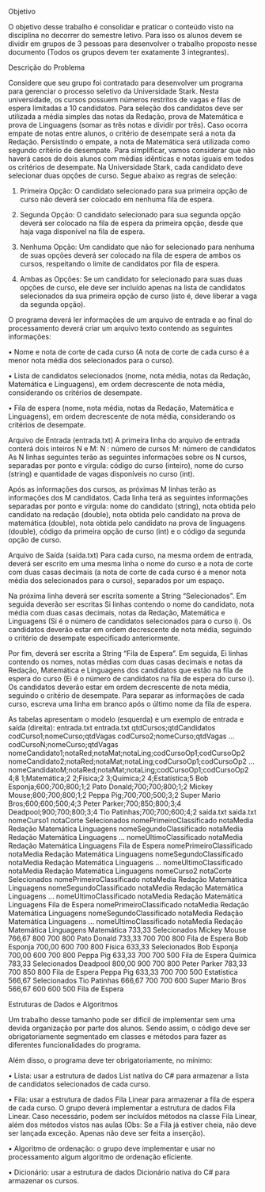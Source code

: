 Objetivo

O objetivo desse trabalho é consolidar e praticar o conteúdo visto na disciplina no decorrer do semestre letivo. Para isso
os alunos devem se dividir em grupos de 3 pessoas para desenvolver o trabalho proposto nesse documento (Todos os
grupos devem ter exatamente 3 integrantes).

Descrição do Problema

Considere que seu grupo foi contratado para desenvolver um programa para gerenciar o processo seletivo da
Universidade Stark. Nesta universidade, os cursos possuem números restritos de vagas e filas de espera limitadas a 10
candidatos. Para seleção dos candidatos deve ser utilizada a média simples das notas da Redação, prova de Matemática
e prova de Linguagens (somar as três notas e dividir por três). Caso ocorra empate de notas entre alunos, o critério de
desempate será a nota da Redação. Persistindo o empate, a nota de Matemática será utilizada como segundo critério de
desempate. Para simplificar, vamos considerar que não haverá casos de dois alunos com médias idênticas e notas iguais
em todos os critérios de desempate. Na Universidade Stark, cada candidato deve selecionar duas opções de curso. Segue
abaixo as regras de seleção:

1. Primeira Opção: O candidato selecionado para sua primeira opção de curso não deverá ser colocado em
nenhuma fila de espera.

2. Segunda Opção: O candidato selecionado para sua segunda opção deverá ser colocado na fila de espera da
primeira opção, desde que haja vaga disponível na fila de espera.

3. Nenhuma Opção: Um candidato que não for selecionado para nenhuma de suas opções deverá ser colocado na
fila de espera de ambos os cursos, respeitando o limite de candidatos por fila de espera.

4. Ambas as Opções: Se um candidato for selecionado para suas duas opções de curso, ele deve ser incluído
apenas na lista de candidatos selecionados da sua primeira opção de curso (isto é, deve liberar a vaga da
segunda opção).

O programa deverá ler informações de um arquivo de entrada e ao final do processamento deverá criar um arquivo texto
contendo as seguintes informações:

• Nome e nota de corte de cada curso (A nota de corte de cada curso é a menor nota média dos selecionados para
o curso).

• Lista de candidatos selecionados (nome, nota média, notas da Redação, Matemática e Linguagens), em ordem
decrescente de nota média, considerando os critérios de desempate.

• Fila de espera (nome, nota média, notas da Redação, Matemática e Linguagens), em ordem decrescente de nota
média, considerando os critérios de desempate.

Arquivo de Entrada (entrada.txt)
A primeira linha do arquivo de entrada conterá dois inteiros N e M:
N : número de cursos
M: número de candidatos
As N linhas seguintes terão as seguintes informações sobre os N cursos, separadas por ponto e vírgula: código do curso
(inteiro), nome do curso (string) e quantidade de vagas disponíveis no curso (int).

Após as informações dos cursos, as próximas M linhas terão as informações dos M candidatos. Cada linha terá as
seguintes informações separadas por ponto e vírgula: nome do candidato (string), nota obtida pelo candidato na redação
(double), nota obtida pelo candidato na prova de matemática (double), nota obtida pelo candidato na prova de linguagens
(double), código da primeira opção de curso (int) e o código da segunda opção de curso.

Arquivo de Saída (saida.txt)
Para cada curso, na mesma ordem de entrada, deverá ser escrito em uma mesma linha o nome do curso e a nota de corte
com duas casas decimais (a nota de corte de cada curso é a menor nota média dos selecionados para o curso), separados
por um espaço.

Na próxima linha deverá ser escrita somente a String “Selecionados”. Em seguida deverão ser escritas Si linhas contendo
o nome do candidato, nota média com duas casas decimais, notas da Redação, Matemática e Linguagens (Si é o número
de candidatos selecionados para o curso i). Os candidatos deverão estar em ordem decrescente de nota média, seguindo
o critério de desempate especificado anteriormente.

Por fim, deverá ser escrita a String “Fila de Espera”. Em seguida, Ei linhas contendo os nomes, notas médias com duas
casas decimais e notas da Redação, Matemática e Linguagens dos candidatos que estão na fila de espera do curso (Ei é
o número de candidatos na fila de espera do curso i). Os candidatos deverão estar em ordem decrescente de nota média,
seguindo o critério de desempate. Para separar as informações de cada curso, escreva uma linha em branco após o último
nome da fila de espera.

As tabelas apresentam o modelo (esquerda) e um exemplo de entrada e saída (direita):
entrada.txt entrada.txt
qtdCursos;qtdCandidatos
codCurso1;nomeCurso;qtdVagas
codCurso2;nomeCurso;qtdVagas
...
codCursoN;nomeCurso;qtdVagas
nomeCandidato1;notaRed;notaMat;notaLing;codCursoOp1;codCursoOp2
nomeCandidato2;notaRed;notaMat;notaLing;codCursoOp1;codCursoOp2
...
nomeCandidatoM;notaRed;notaMat;notaLing;codCursoOp1;codCursoOp2
4;8
1;Matemática;2
2;Física;2
3;Química;2
4;Estatística;5
Bob Esponja;600;700;800;1;2
Pato Donald;700;700;800;1;2
Mickey Mouse;800;700;800;1;2
Peppa Pig;700;700;500;3;2
Super Mario Bros;600;600;500;4;3
Peter Parker;700;850;800;3;4
Deadpool;900;700;800;3;4
Tio Patinhas;700;700;600;4;2
saida.txt saida.txt
nomeCurso1 notaCorte
Selecionados
nomePrimeiroClassificado notaMedia Redação Matemática Linguagens
nomeSegundoClassificado notaMedia Redação Matemática Linguagens
...
nomeUltimoClassificado notaMedia Redação Matemática Linguagens
Fila de Espera
nomePrimeiroClassificado notaMedia Redação Matemática Linguagens
nomeSegundoClassificado notaMedia Redação Matemática Linguagens
...
nomeUltimoClassificado notaMedia Redação Matemática Linguagens
nomeCurso2 notaCorte
Selecionados
nomePrimeiroClassificado notaMedia Redação Matemática Linguagens
nomeSegundoClassificado notaMedia Redação Matemática Linguagens
...
nomeUltimoClassificado notaMedia Redação Matemática Linguagens
Fila de Espera
nomePrimeiroClassificado notaMedia Redação Matemática Linguagens
nomeSegundoClassificado notaMedia Redação Matemática Linguagens
...
nomeUltimoClassificado notaMedia Redação Matemática Linguagens
Matemática 733,33
Selecionados
Mickey Mouse 766,67 800 700 800
Pato Donald 733,33 700 700 800
Fila de Espera
Bob Esponja 700,00 600 700 800
Física 633,33
Selecionados
Bob Esponja 700,00 600 700 800
Peppa Pig 633,33 700 700 500
Fila de Espera
Química 783,33
Selecionados
Deadpool 800,00 900 700 800
Peter Parker 783,33 700 850 800
Fila de Espera
Peppa Pig 633,33 700 700 500
Estatística 566,67
Selecionados
Tio Patinhas 666,67 700 700 600
Super Mario Bros 566,67 600 600 500
Fila de Espera

Estruturas de Dados e Algoritmos

Um trabalho desse tamanho pode ser difícil de implementar sem uma devida organização por parte dos alunos. Sendo
assim, o código deve ser obrigatoriamente segmentado em classes e métodos para fazer as diferentes funcionalidades
do programa.

Além disso, o programa deve ter obrigatoriamente, no mínimo:

• Lista: usar a estrutura de dados List nativa do C# para armazenar a lista de candidatos selecionados de
cada curso.

• Fila: usar a estrutura de dados Fila Linear para armazenar a fila de espera de cada curso. O grupo deverá
implementar a estrutura de dados Fila Linear. Caso necessário, podem ser incluídos métodos na classe
Fila Linear, além dos métodos vistos nas aulas (Obs: Se a Fila já estiver cheia, não deve ser lançada
exceção. Apenas não deve ser feita a inserção).

• Algoritmo de ordenação: o grupo deve implementar e usar no processamento algum algoritmo de
ordenação eficiente.

• Dicionário: usar a estrutura de dados Dicionário nativa do C# para armazenar os cursos.
